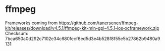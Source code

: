 # ffmpeg

Frameworks coming from https://github.com/tanersener/ffmpeg-kit/releases/download/v4.5.1/ffmpeg-kit-min-gpl-4.5.1-ios-xcframework.zip
Checksum: 7bca650a0d292c7102e34c680fecf6ed5d3e4b528f8f55e5b27862b9480a9131
